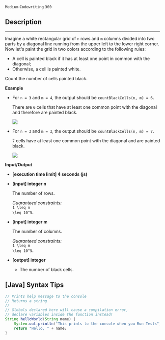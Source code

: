 `Medium`	`Codewriting` 	`300`

## Description

---

Imagine a white rectangular grid of <code>n</code> rows and <code>m</code> columns divided into two parts by a diagonal line running from the upper left to the lower right corner. Now let's paint the grid in two colors according to the following rules:

- A cell is painted black if it has at least one point in common with the diagonal;
- Otherwise, a cell is painted white.

Count the number of cells painted black.

**Example**

- For <code>n = 3</code> and <code>m = 4</code>, the output should be
  <code>countBlackCells(n, m) = 6</code>.

  There are <code>6</code> cells that have at least one common point with the diagonal and therefore are painted black.

  ![](./images/example1.jpg)

- For <code>n = 3</code> and <code>m = 3</code>, the output should be
  <code>countBlackCells(n, m) = 7</code>.

  <code>7</code> cells have at least one common point with the diagonal and are painted black.

  ![](./images/example2.jpg)

**Input/Output**

- **[execution time limit] 4 seconds (js)**

- **[input] integer n**

  The number of rows.

  _Guaranteed constraints:_<br>
  <code type='math/tex'>1 \leq n \leq 10^5</code>.

- **[input] integer m**

  The number of columns.

  _Guaranteed constraints:_<br>
  <code type='math/tex'>1 \leq m \leq 10^5</code>.

- **[output] integer**

  - The number of black cells.

## [Java] Syntax Tips

``` java
// Prints help message to the console
// Returns a string
// 
// Globals declared here will cause a compilation error,
// declare variables inside the function instead!
String helloWorld(String name) {
    System.out.println("This prints to the console when you Run Tests");
    return "Hello, " + name;
}
```
